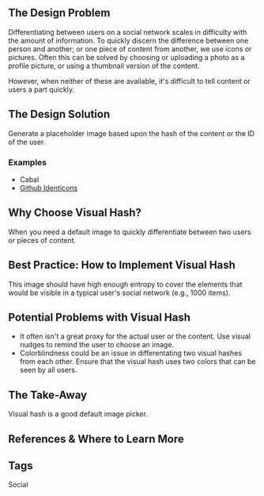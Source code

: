 ## The Design Problem

Differentiating between users on a social network scales in difficulty with the
amount of information. To quickly discern the difference between one person and
another; or one piece of content from another, we use icons or pictures. Often
this can be solved by choosing or uploading a photo as a profile picture, or
using a thumbnail version of the content.

However, when neither of these are available, it's difficult to tell content or
users a part quickly.

## The Design Solution

Generate a placeholder image based upon the hash of the content or the ID of
the user.

### Examples

- Cabal
- [Github Identicons](https://github.blog/2013-08-14-identicons/)

## Why Choose Visual Hash?

When you need a default image to quickly differentiate between two users or pieces
of content.

## Best Practice: How to Implement Visual Hash

This image should have high enough entropy to cover the elements that would be
visible in a typical user's social network (e.g., 1000 items).

## Potential Problems with Visual Hash

- It often isn't a great proxy for the actual user or the content. Use visual
  nudges to remind the user to choose an image.
- Colorblindness could be an issue in differentating two visual hashes from
  each other. Ensure that the visual hash uses two colors that can be seen by all users.

## The Take-Away

Visual hash is a good default image picker.

## References & Where to Learn More

## Tags

Social
